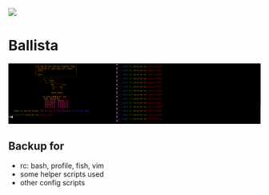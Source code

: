 ![](http://heroworld.gamerhome.com/h3/file/w2.gif)
# Ballista
![](./fish/fish.png)
## Backup for
- rc: bash, profile, fish, vim  
- some helper scripts used
- other config scripts
